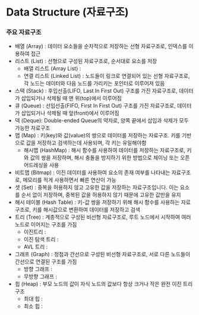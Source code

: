 # Data Structure (자료구조)

### 주요 자료구조
- 배열 (Array) : 데이터 요소들을 순차적으로 저장하는 선형 자료구조로, 인덱스를 이용하여 접근
- 리스트 (List) : 선형으로 구성된 자료구조로, 순서대로 요소를 저장
    - 배열 리스트 (Array List) : 
    - 연결 리스트 (Linked List) : 노드들이 링크로 연결되어 있는 선형 자료구조로, 각 노드는 데이터와 다음 노드를 가리키는 포인터로 이루어져 있음
- 스택 (Stack) : 후입선출(LIFO, Last In First Out) 구조를 가진 자료구조로, 데이터가 삽입되거나 삭제될 때 맨 위(top)에서 이루어짐
- 큐 (Queue) : 선입선출(FIFO, First In First Out) 구조를 가진 자료구조로, 데이터가 삽입되거나 삭제될 때 앞(front)에서 이루어짐
- 덱 (Deque): Double-ended Queue의 약자로, 양쪽 끝에서 삽입과 삭제가 모두 가능한 자료구조
- 맵 (Map) : 키(key)와 값(value)의 쌍으로 데이터를 저장하는 자료구조. 키를 기반으로 값을 저장하고 검색하는데 사용되며, 각 키는 유일해야함
    - 해시맵 (HashMap) : 해시 함수를 사용하여 데이터를 저장하는 자료구조로, 키와 값의 쌍을 저장하며, 해시 충돌을 방지하기 위한 방법으로 체이닝 또는 오픈 어드레싱을 사용
- 비트맵 (Bitmap) : 이진 데이터를 사용하여 요소의 존재 여부를 나타내는 자료구조로, 메모리를 적게 사용하면서 빠른 연산이 가능
- 셋 (Set) : 중복을 허용하지 않고 고유한 값을 저장하는 자료구조입니다. 이는 요소를 순서 없이 저장하며, 중복된 값을 허용하지 않기 때문에 고유한 값만을 유지
- 해시 테이블 (Hash Table) : 키-값 쌍을 저장하기 위해 해시 함수를 사용하는 자료구조로, 키를 해시값으로 변환하여 데이터를 저장하고 검색
- 트리 (Tree) : 계층적으로 구성된 비선형 자료구조로, 루트 노드에서 시작하여 여러 노드로 이어지는 구조를 가짐
    - 이진트리 :
    - 이진 탐색 트리 :
    - AVL 트리 : 
- 그래프 (Graph) : 정점과 간선으로 구성된 비선형 자료구조로, 서로 다른 노드들이 간선으로 연결된 구조를 가짐
    - 방향 그래프 :
    - 무방향 그래프 :
- 힙 (Heap) : 부모 노드의 값이 자식 노드의 값보다 항상 크거나 작은 완전 이진 트리 구조
    - 최대 힙 : 
    - 최소 힙 :


<br>

